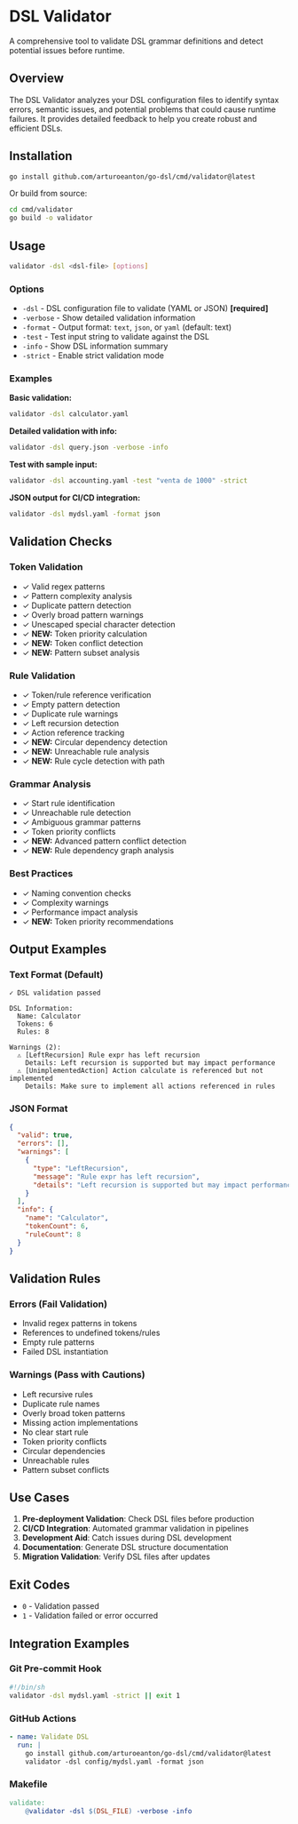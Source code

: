 # DSL Validator

A comprehensive tool to validate DSL grammar definitions and detect potential issues before runtime.

## Overview

The DSL Validator analyzes your DSL configuration files to identify syntax errors, semantic issues, and potential problems that could cause runtime failures. It provides detailed feedback to help you create robust and efficient DSLs.

## Installation

```bash
go install github.com/arturoeanton/go-dsl/cmd/validator@latest
```

Or build from source:

```bash
cd cmd/validator
go build -o validator
```

## Usage

```bash
validator -dsl <dsl-file> [options]
```

### Options

- `-dsl` - DSL configuration file to validate (YAML or JSON) **[required]**
- `-verbose` - Show detailed validation information
- `-format` - Output format: `text`, `json`, or `yaml` (default: text)
- `-test` - Test input string to validate against the DSL
- `-info` - Show DSL information summary
- `-strict` - Enable strict validation mode

### Examples

**Basic validation:**
```bash
validator -dsl calculator.yaml
```

**Detailed validation with info:**
```bash
validator -dsl query.json -verbose -info
```

**Test with sample input:**
```bash
validator -dsl accounting.yaml -test "venta de 1000" -strict
```

**JSON output for CI/CD integration:**
```bash
validator -dsl mydsl.yaml -format json
```

## Validation Checks

### Token Validation
- ✓ Valid regex patterns
- ✓ Pattern complexity analysis
- ✓ Duplicate pattern detection
- ✓ Overly broad pattern warnings
- ✓ Unescaped special character detection
- ✓ **NEW:** Token priority calculation
- ✓ **NEW:** Token conflict detection
- ✓ **NEW:** Pattern subset analysis

### Rule Validation
- ✓ Token/rule reference verification
- ✓ Empty pattern detection
- ✓ Duplicate rule warnings
- ✓ Left recursion detection
- ✓ Action reference tracking
- ✓ **NEW:** Circular dependency detection
- ✓ **NEW:** Unreachable rule analysis
- ✓ **NEW:** Rule cycle detection with path

### Grammar Analysis
- ✓ Start rule identification
- ✓ Unreachable rule detection
- ✓ Ambiguous grammar patterns
- ✓ Token priority conflicts
- ✓ **NEW:** Advanced pattern conflict detection
- ✓ **NEW:** Rule dependency graph analysis

### Best Practices
- ✓ Naming convention checks
- ✓ Complexity warnings
- ✓ Performance impact analysis
- ✓ **NEW:** Token priority recommendations

## Output Examples

### Text Format (Default)
```
✓ DSL validation passed

DSL Information:
  Name: Calculator
  Tokens: 6
  Rules: 8

Warnings (2):
  ⚠ [LeftRecursion] Rule expr has left recursion
    Details: Left recursion is supported but may impact performance
  ⚠ [UnimplementedAction] Action calculate is referenced but not implemented
    Details: Make sure to implement all actions referenced in rules
```

### JSON Format
```json
{
  "valid": true,
  "errors": [],
  "warnings": [
    {
      "type": "LeftRecursion",
      "message": "Rule expr has left recursion",
      "details": "Left recursion is supported but may impact performance"
    }
  ],
  "info": {
    "name": "Calculator",
    "tokenCount": 6,
    "ruleCount": 8
  }
}
```

## Validation Rules

### Errors (Fail Validation)
- Invalid regex patterns in tokens
- References to undefined tokens/rules
- Empty rule patterns
- Failed DSL instantiation

### Warnings (Pass with Cautions)
- Left recursive rules
- Duplicate rule names
- Overly broad token patterns
- Missing action implementations
- No clear start rule
- Token priority conflicts
- Circular dependencies
- Unreachable rules
- Pattern subset conflicts

## Use Cases

1. **Pre-deployment Validation**: Check DSL files before production
2. **CI/CD Integration**: Automated grammar validation in pipelines
3. **Development Aid**: Catch issues during DSL development
4. **Documentation**: Generate DSL structure documentation
5. **Migration Validation**: Verify DSL files after updates

## Exit Codes

- `0` - Validation passed
- `1` - Validation failed or error occurred

## Integration Examples

### Git Pre-commit Hook
```bash
#!/bin/sh
validator -dsl mydsl.yaml -strict || exit 1
```

### GitHub Actions
```yaml
- name: Validate DSL
  run: |
    go install github.com/arturoeanton/go-dsl/cmd/validator@latest
    validator -dsl config/mydsl.yaml -format json
```

### Makefile
```makefile
validate:
    @validator -dsl $(DSL_FILE) -verbose -info
```
